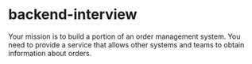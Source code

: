 # backend-interview
Your mission is to build a portion of an order management system. You need to provide a service that allows other systems and teams to obtain information about orders.
